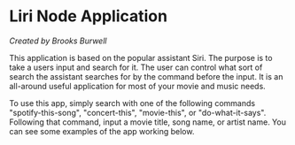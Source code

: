 <h1>Liri Node Application</h1>
<i>Created by Brooks Burwell</i>

This application is based on the popular assistant Siri. The purpose is to take a users input and search for it. The user can control what sort of search the assistant searches for by the command before the input. It is an all-around useful application for most of your movie and music needs.

To use this app, simply search with one of the following commands "spotify-this-song", "concert-this", "movie-this", or "do-what-it-says". Following that command, input a movie title, song name, or artist name. You can see some examples of the app working below.
